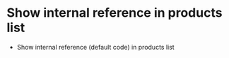 Show internal reference in products list
========================================

* Show internal reference (default code) in products list



